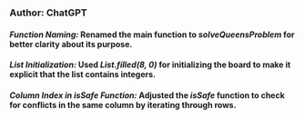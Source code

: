 ### Author: ChatGPT
#### *Function Naming:* Renamed the main function to *solveQueensProblem* for better clarity about its purpose.
#### *List Initialization:* Used *List<int>.filled(8, 0)* for initializing the board to make it explicit that the list contains integers.
#### *Column Index in isSafe Function:* Adjusted the *isSafe* function to check for conflicts in the same column by iterating through rows.
